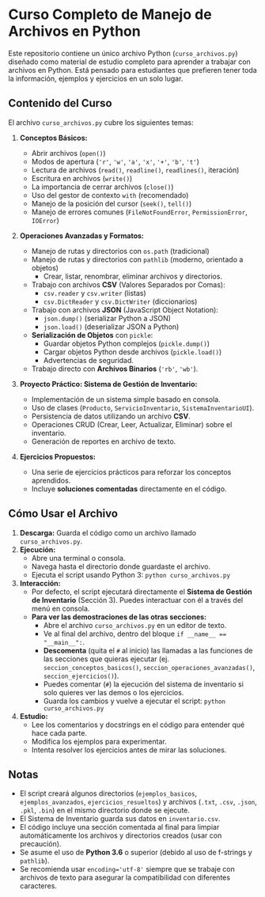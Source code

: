 # Curso Completo de Manejo de Archivos en Python

Este repositorio contiene un único archivo Python (`curso_archivos.py`) diseñado como material de estudio completo para aprender a trabajar con archivos en Python. Está pensado para estudiantes que prefieren tener toda la información, ejemplos y ejercicios en un solo lugar.

## Contenido del Curso

El archivo `curso_archivos.py` cubre los siguientes temas:

1.  **Conceptos Básicos:**
    * Abrir archivos (`open()`)
    * Modos de apertura (`'r'`, `'w'`, `'a'`, `'x'`, `'+'`, `'b'`, `'t'`)
    * Lectura de archivos (`read()`, `readline()`, `readlines()`, iteración)
    * Escritura en archivos (`write()`)
    * La importancia de cerrar archivos (`close()`)
    * Uso del gestor de contexto `with` (recomendado)
    * Manejo de la posición del cursor (`seek()`, `tell()`)
    * Manejo de errores comunes (`FileNotFoundError`, `PermissionError`, `IOError`)

2.  **Operaciones Avanzadas y Formatos:**
    * Manejo de rutas y directorios con `os.path` (tradicional)
    * Manejo de rutas y directorios con `pathlib` (moderno, orientado a objetos)
        * Crear, listar, renombrar, eliminar archivos y directorios.
    * Trabajo con archivos **CSV** (Valores Separados por Comas):
        * `csv.reader` y `csv.writer` (listas)
        * `csv.DictReader` y `csv.DictWriter` (diccionarios)
    * Trabajo con archivos **JSON** (JavaScript Object Notation):
        * `json.dump()` (serializar Python a JSON)
        * `json.load()` (deserializar JSON a Python)
    * **Serialización de Objetos** con `pickle`:
        * Guardar objetos Python complejos (`pickle.dump()`)
        * Cargar objetos Python desde archivos (`pickle.load()`)
        * Advertencias de seguridad.
    * Trabajo directo con **Archivos Binarios** (`'rb'`, `'wb'`).

3.  **Proyecto Práctico: Sistema de Gestión de Inventario:**
    * Implementación de un sistema simple basado en consola.
    * Uso de clases (`Producto`, `ServicioInventario`, `SistemaInventarioUI`).
    * Persistencia de datos utilizando un archivo **CSV**.
    * Operaciones CRUD (Crear, Leer, Actualizar, Eliminar) sobre el inventario.
    * Generación de reportes en archivo de texto.

4.  **Ejercicios Propuestos:**
    * Una serie de ejercicios prácticos para reforzar los conceptos aprendidos.
    * Incluye **soluciones comentadas** directamente en el código.

## Cómo Usar el Archivo

1.  **Descarga:** Guarda el código como un archivo llamado `curso_archivos.py`.
2.  **Ejecución:**
    * Abre una terminal o consola.
    * Navega hasta el directorio donde guardaste el archivo.
    * Ejecuta el script usando Python 3: `python curso_archivos.py`
3.  **Interacción:**
    * Por defecto, el script ejecutará directamente el **Sistema de Gestión de Inventario** (Sección 3). Puedes interactuar con él a través del menú en consola.
    * **Para ver las demostraciones de las otras secciones:**
        * Abre el archivo `curso_archivos.py` en un editor de texto.
        * Ve al final del archivo, dentro del bloque `if __name__ == "__main__":`.
        * **Descomenta** (quita el `#` al inicio) las llamadas a las funciones de las secciones que quieras ejecutar (ej. `seccion_conceptos_basicos()`, `seccion_operaciones_avanzadas()`, `seccion_ejercicios()`).
        * Puedes comentar (`#`) la ejecución del sistema de inventario si solo quieres ver las demos o los ejercicios.
        * Guarda los cambios y vuelve a ejecutar el script: `python curso_archivos.py`
4.  **Estudio:**
    * Lee los comentarios y docstrings en el código para entender qué hace cada parte.
    * Modifica los ejemplos para experimentar.
    * Intenta resolver los ejercicios antes de mirar las soluciones.

## Notas

* El script creará algunos directorios (`ejemplos_basicos`, `ejemplos_avanzados`, `ejercicios_resueltos`) y archivos (`.txt`, `.csv`, `.json`, `.pkl`, `.bin`) en el mismo directorio donde se ejecute.
* El Sistema de Inventario guarda sus datos en `inventario.csv`.
* El código incluye una sección comentada al final para limpiar automáticamente los archivos y directorios creados (usar con precaución).
* Se asume el uso de **Python 3.6** o superior (debido al uso de f-strings y `pathlib`).
* Se recomienda usar `encoding='utf-8'` siempre que se trabaje con archivos de texto para asegurar la compatibilidad con diferentes caracteres.